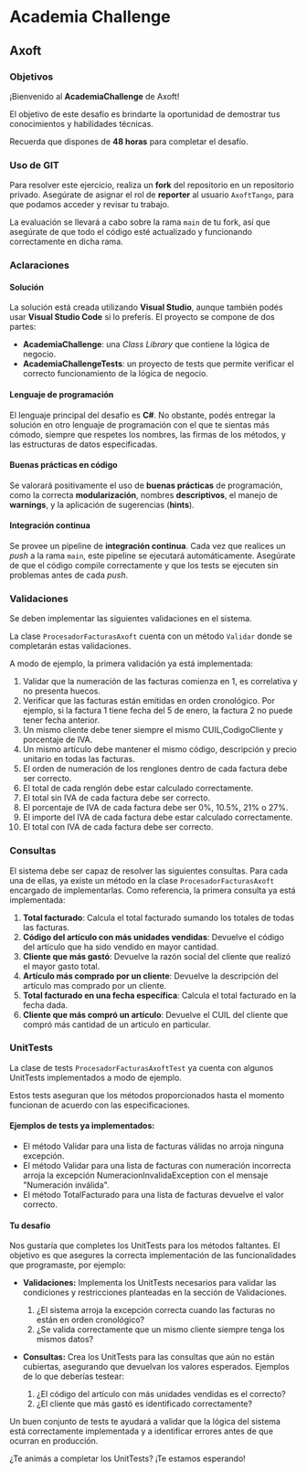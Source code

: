 # Academia Challenge

## Axoft



### Objetivos

  ¡Bienvenido al **AcademiaChallenge** de Axoft!
  
  El objetivo de este desafío es brindarte la oportunidad de demostrar tus conocimientos y habilidades técnicas.

  Recuerda que dispones de **48 horas** para completar el desafío.



### Uso de GIT

  Para resolver este ejercicio, realiza un **fork** del repositorio en un repositorio privado. Asegúrate de asignar el rol de **reporter** al usuario `AxoftTango`, para que podamos acceder y revisar tu trabajo.

  La evaluación se llevará a cabo sobre la rama `main` de tu fork, así que asegúrate de que todo el código esté actualizado y funcionando correctamente en dicha rama.



### Aclaraciones

#### Solución

La solución está creada utilizando **Visual Studio**, aunque también podés usar **Visual Studio Code** si lo preferís. El proyecto se compone de dos partes:
- **AcademiaChallenge**: una *Class Library* que contiene la lógica de negocio.
- **AcademiaChallengeTests**: un proyecto de tests que permite verificar el correcto funcionamiento de la lógica de negocio.

#### Lenguaje de programación

El lenguaje principal del desafío es **C#**. No obstante, podés entregar la solución en otro lenguaje de programación con el que te sientas más cómodo, siempre que respetes los nombres, las firmas de los métodos, y las estructuras de datos especificadas.

#### Buenas prácticas en código

Se valorará positivamente el uso de **buenas prácticas** de programación, como la correcta **modularización**, nombres **descriptivos**, el manejo de **warnings**, y la aplicación de sugerencias (**hints**). 

#### Integración continua

Se provee un pipeline de **integración continua**. Cada vez que realices un *push* a la rama `main`, este pipeline se ejecutará automáticamente. Asegúrate de que el código compile correctamente y que los tests se ejecuten sin problemas antes de cada *push*.



### Validaciones

Se deben implementar las siguientes validaciones en el sistema.

La clase `ProcesadorFacturasAxoft` cuenta con un método `Validar` donde se completarán estas validaciones.

A modo de ejemplo, la primera validación ya está implementada:

  1. Validar que la numeración de las facturas comienza en 1, es correlativa y no presenta huecos.
  2. Verificar que las facturas están emitidas en orden cronológico. Por ejemplo, si la factura 1 tiene fecha del 5 de enero, la factura 2 no puede tener fecha anterior.
  3. Un mismo cliente debe tener siempre el mismo CUIL,CodigoCliente y porcentaje de IVA.
  4. Un mismo artículo debe mantener el mismo código, descripción y precio unitario en todas las facturas.
  5. El orden de numeración de los renglones dentro de cada factura debe ser correcto.
  6. El total de cada renglón debe estar calculado correctamente.
  7. El total sin IVA de cada factura debe ser correcto.
  8. El porcentaje de IVA de cada factura debe ser 0%, 10.5%, 21% o 27%.
  9. El importe del IVA de cada factura debe estar calculado correctamente.
  10. El total con IVA de cada factura debe ser correcto.



### Consultas

El sistema debe ser capaz de resolver las siguientes consultas. Para cada una de ellas, ya existe un método en la clase `ProcesadorFacturasAxoft` encargado de implementarlas. Como referencia, la primera consulta ya está implementada:

  1. **Total facturado**: Calcula el total facturado sumando los totales de todas las facturas.
  2. **Código del artículo con más unidades vendidas**: Devuelve el código del artículo que ha sido vendido en mayor cantidad.
  3. **Cliente que más gastó**: Devuelve la razón social del cliente que realizó el mayor gasto total.
  4. **Artículo más comprado por un cliente**: Devuelve la descripción del artículo mas comprado por un cliente.
  5. **Total facturado en una fecha específica**: Calcula el total facturado en la fecha dada.
  6. **Cliente que más compró un artículo**: Devuelve el CUIL del cliente que compró más cantidad de un artículo en particular.



### UnitTests 
  
  La clase de tests `ProcesadorFacturasAxoftTest` ya cuenta con algunos UnitTests implementados a modo de ejemplo.

  Estos tests aseguran que los métodos proporcionados hasta el momento funcionan de acuerdo con las especificaciones.

#### Ejemplos de tests ya implementados:
- El método Validar para una lista de facturas válidas no arroja ninguna excepción.
- El método Validar para una lista de facturas con numeración incorrecta arroja la excepción NumeracionInvalidaException con el mensaje "Numeración inválida".
- El método TotalFacturado para una lista de facturas devuelve el valor correcto.

#### Tu desafío
  Nos gustaría que completes los UnitTests para los métodos faltantes. El objetivo es que asegures la correcta implementación de las funcionalidades que programaste, por ejemplo:

  - **Validaciones:** Implementa los UnitTests necesarios para validar las condiciones y restricciones planteadas en la sección de Validaciones.
    1. ¿El sistema arroja la excepción correcta cuando las facturas no están en orden cronológico?
    2. ¿Se valida correctamente que un mismo cliente siempre tenga los mismos datos?

  - **Consultas:** Crea los UnitTests para las consultas que aún no están cubiertas, asegurando que devuelvan los valores esperados. Ejemplos de lo que deberías testear:
    1. ¿El código del artículo con más unidades vendidas es el correcto?
    2. ¿El cliente que más gastó es identificado correctamente?

Un buen conjunto de tests te ayudará a validar que la lógica del sistema está correctamente implementada y a identificar errores antes de que ocurran en producción.

¿Te animás a completar los UnitTests? ¡Te estamos esperando!
